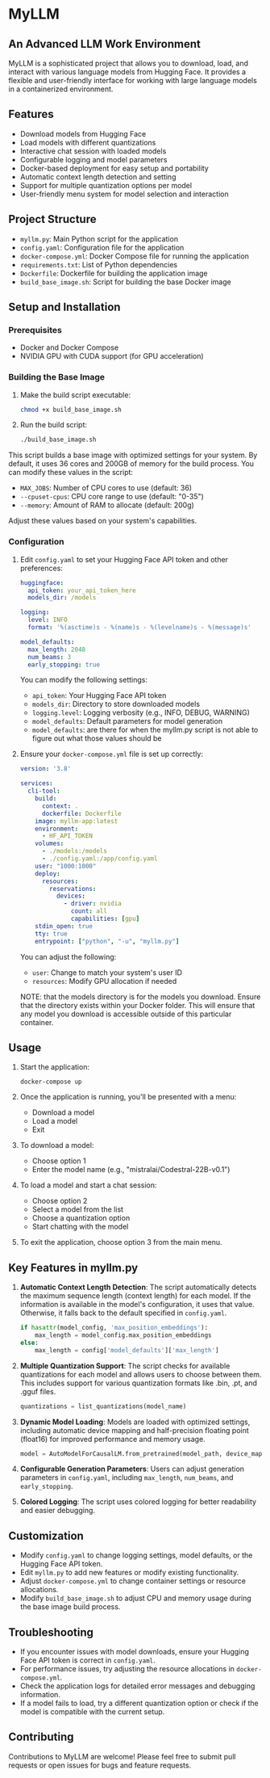 # MyLLM

## An Advanced LLM Work Environment

MyLLM is a sophisticated project that allows you to download, load, and interact with various language models from Hugging Face. It provides a flexible and user-friendly interface for working with large language models in a containerized environment.

## Features

- Download models from Hugging Face
- Load models with different quantizations
- Interactive chat session with loaded models
- Configurable logging and model parameters
- Docker-based deployment for easy setup and portability
- Automatic context length detection and setting
- Support for multiple quantization options per model
- User-friendly menu system for model selection and interaction

## Project Structure

- `myllm.py`: Main Python script for the application
- `config.yaml`: Configuration file for the application
- `docker-compose.yml`: Docker Compose file for running the application
- `requirements.txt`: List of Python dependencies
- `Dockerfile`: Dockerfile for building the application image
- `build_base_image.sh`: Script for building the base Docker image

## Setup and Installation

### Prerequisites

- Docker and Docker Compose
- NVIDIA GPU with CUDA support (for GPU acceleration)

### Building the Base Image

1. Make the build script executable:

   ```bash
   chmod +x build_base_image.sh
   ```

2. Run the build script:

   ```bash
   ./build_base_image.sh
   ```

This script builds a base image with optimized settings for your system. By default, it uses 36 cores and 200GB of memory for the build process. You can modify these values in the script:

- `MAX_JOBS`: Number of CPU cores to use (default: 36)
- `--cpuset-cpus`: CPU core range to use (default: "0-35")
- `--memory`: Amount of RAM to allocate (default: 200g)

Adjust these values based on your system's capabilities.

### Configuration

1. Edit `config.yaml` to set your Hugging Face API token and other preferences:

   ```yaml
   huggingface:
     api_token: your_api_token_here
     models_dir: /models

   logging:
     level: INFO
     format: '%(asctime)s - %(name)s - %(levelname)s - %(message)s'

   model_defaults:
     max_length: 2048
     num_beams: 3
     early_stopping: true
   ```

   You can modify the following settings:
   - `api_token`: Your Hugging Face API token
   - `models_dir`: Directory to store downloaded models
   - `logging.level`: Logging verbosity (e.g., INFO, DEBUG, WARNING)
   - `model_defaults`: Default parameters for model generation
   - `model_defaults`: are there for when the myllm.py script is not able to figure out what those values should be

2. Ensure your `docker-compose.yml` file is set up correctly:

   ```yaml
   version: '3.8'

   services:
     cli-tool:
       build:
         context: .
         dockerfile: Dockerfile
       image: myllm-app:latest
       environment:
         - HF_API_TOKEN
       volumes:
         - ./models:/models
         - ./config.yaml:/app/config.yaml
       user: "1000:1000"
       deploy:
         resources:
           reservations:
             devices:
               - driver: nvidia
                 count: all
                 capabilities: [gpu]
       stdin_open: true
       tty: true
       entrypoint: ["python", "-u", "myllm.py"]
   ```

   You can adjust the following:
   - `user`: Change to match your system's user ID
   - `resources`: Modify GPU allocation if needed

   NOTE: that the models directory is for the models you download. Ensure that the directory exists within your Docker folder. This will ensure that any model you download is accessible outside of this particular container.

## Usage

1. Start the application:

   ```
   docker-compose up
   ```

2. Once the application is running, you'll be presented with a menu:
   - Download a model
   - Load a model
   - Exit

3. To download a model:
   - Choose option 1
   - Enter the model name (e.g., "mistralai/Codestral-22B-v0.1")

4. To load a model and start a chat session:
   - Choose option 2
   - Select a model from the list
   - Choose a quantization option
   - Start chatting with the model

5. To exit the application, choose option 3 from the main menu.

## Key Features in myllm.py

1. **Automatic Context Length Detection**:
   The script automatically detects the maximum sequence length (context length) for each model. If the information is available in the model's configuration, it uses that value. Otherwise, it falls back to the default specified in `config.yaml`.

   ```python
   if hasattr(model_config, 'max_position_embeddings'):
       max_length = model_config.max_position_embeddings
   else:
       max_length = config['model_defaults']['max_length']
   ```

2. **Multiple Quantization Support**:
   The script checks for available quantizations for each model and allows users to choose between them. This includes support for various quantization formats like .bin, .pt, and .gguf files.

   ```python
   quantizations = list_quantizations(model_name)
   ```

3. **Dynamic Model Loading**:
   Models are loaded with optimized settings, including automatic device mapping and half-precision floating point (float16) for improved performance and memory usage.

   ```python
   model = AutoModelForCausalLM.from_pretrained(model_path, device_map='auto', torch_dtype=torch.float16, trust_remote_code=True)
   ```

4. **Configurable Generation Parameters**:
   Users can adjust generation parameters in `config.yaml`, including `max_length`, `num_beams`, and `early_stopping`.

5. **Colored Logging**:
   The script uses colored logging for better readability and easier debugging.

## Customization

- Modify `config.yaml` to change logging settings, model defaults, or the Hugging Face API token.
- Edit `myllm.py` to add new features or modify existing functionality.
- Adjust `docker-compose.yml` to change container settings or resource allocations.
- Modify `build_base_image.sh` to adjust CPU and memory usage during the base image build process.

## Troubleshooting

- If you encounter issues with model downloads, ensure your Hugging Face API token is correct in `config.yaml`.
- For performance issues, try adjusting the resource allocations in `docker-compose.yml`.
- Check the application logs for detailed error messages and debugging information.
- If a model fails to load, try a different quantization option or check if the model is compatible with the current setup.

## Contributing

Contributions to MyLLM are welcome! Please feel free to submit pull requests or open issues for bugs and feature requests.

